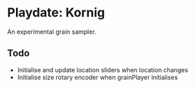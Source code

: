 # Playdate: Kornig

An experimental grain sampler.

## Todo

* Initialise and update location sliders when location changes
* Initialise size rotary encoder when grainPlayer initialises
